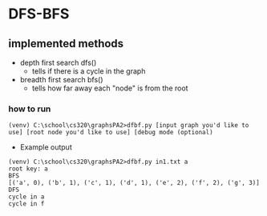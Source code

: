 # DFS-BFS
## implemented methods
- depth first search dfs()
  - tells if there is a cycle in the graph
- breadth first search bfs()
  - tells how far away each "node" is from the root
### how to run
```
(venv) C:\school\cs320\graphsPA2>dfbf.py [input graph you'd like to use] [root node you'd like to use] [debug mode (optional)

```

- Example output
```
(venv) C:\school\cs320\graphsPA2>dfbf.py in1.txt a
root key: a
BFS
[('a', 0), ('b', 1), ('c', 1), ('d', 1), ('e', 2), ('f', 2), ('g', 3)]
DFS
cycle in a
cycle in f

```
